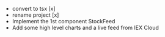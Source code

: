 - convert to tsx [x]
- rename project [x]
- Implement the 1st component StockFeed
- Add some high level charts and a live feed from IEX Cloud


